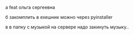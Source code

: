 а feat ольга сергеевна

б закомплить в exeшник можно через pyinstaller

в в папку с музыкой на сервере надо закинуть музыку..
